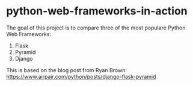 # python-web-frameworks-in-action

The goal of this project is to compare three of the most populare Python Web Frameworks:

1. Flask
2. Pyramid
3. Django

This is based on the blog post from Ryan Brown: https://www.airpair.com/python/posts/django-flask-pyramid 

